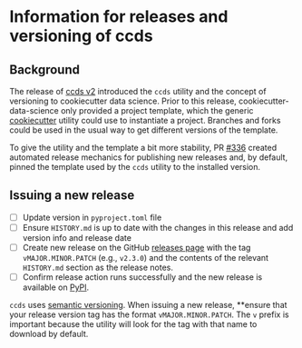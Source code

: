 # Information for releases and versioning of ccds

## Background

The release of [ccds v2](https://drivendata.co/blog/ccds-v2) introduced the `ccds` utility and the concept of versioning to cookiecutter data science. Prior to this release, cookiecutter-data-science only provided a project template, which the generic [cookiecutter](https://github.com/cookiecutter/cookiecutter) utility could use to instantiate a project. Branches and forks could be used in the usual way to get different versions of the template.

To give the utility and the template a bit more stability, PR [#336](https://github.com/drivendataorg/cookiecutter-data-science/pull/336) created automated release mechanics for publishing new releases and, by default, pinned the template used by the `ccds` utility to the installed version. 

## Issuing a new release

 - [ ] Update version in `pyproject.toml` file
 - [ ] Ensure `HISTORY.md` is up to date with the changes in this release and add version info and release date
 - [ ] Create new release on the GitHub [releases page](https://github.com/drivendataorg/cookiecutter-data-science/releases) with the tag `vMAJOR.MINOR.PATCH` (e.g., `v2.3.0`) and the contents of the relevant `HISTORY.md` section as the release notes.
 - [ ] Confirm release action runs successfully and the new release is available on [PyPI](https://pypi.org/project/cookiecutter-data-science/).

`ccds` uses [semantic versioning](https://semver.org/). When issuing a new release, **ensure that your release version tag has the format `vMAJOR.MINOR.PATCH`. The `v` prefix is important because the utility will look for the tag with that name to download by default.